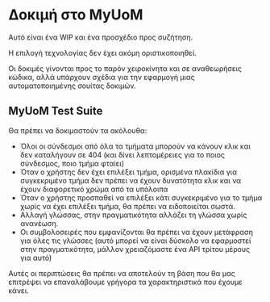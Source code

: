 # Δοκιμή στο MyUoM
Αυτό είναι ένα WIP και ένα προσχέδιο προς συζήτηση.

Η επιλογή τεχνολογίας δεν έχει ακόμη οριστικοποιηθεί.

Οι δοκιμές γίνονται προς το παρόν χειροκίνητα και σε αναθεωρήσεις κώδικα, αλλά υπάρχουν σχέδια για την εφαρμογή μιας αυτοματοποιημένης σουίτας δοκιμών.

## MyUoM Test Suite ##

Θα πρέπει να δοκιμαστούν τα ακόλουθα:
- Όλοι οι σύνδεσμοι από όλα τα τμήματα μπορούν να κάνουν κλικ και δεν καταλήγουν σε 404 (και δίνει λεπτομέρειες για το ποιος σύνδεσμος, ποιο τμήμα φταίει)
- Όταν ο χρήστης δεν έχει επιλέξει τμήμα, ορισμένα πλακίδια για συγκεκριμένο τμήμα δεν πρέπει να έχουν δυνατότητα κλικ και να έχουν διαφορετικό χρώμα από τα υπόλοιπα
- Όταν ο χρήστης προσπαθεί να επιλέξει κάτι συγκεκριμένο για το τμήμα χωρίς να έχει επιλέξει τμήμα, θα πρέπει να ειδοποιείται σωστά.
- Αλλαγή γλώσσας, στην πραγματικότητα αλλάζει τη γλώσσα χωρίς ανανέωση.
- Οι συμβολοσειρές που εμφανίζονται θα πρέπει να έχουν μετάφραση για όλες τις γλώσσες (αυτό μπορεί να είναι δύσκολο να εφαρμοστεί στην πραγματικότητα, μάλλον χρειαζόμαστε ένα API τρίτου μέρους για αυτό)

Αυτές οι περιπτώσεις θα πρέπει να αποτελούν τη βάση που θα μας επιτρέψει να επαναλάβουμε γρήγορα τα χαρακτηριστικά που έχουμε κάνει.